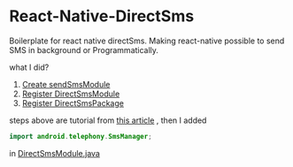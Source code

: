# React-Native-DirectSms
Boilerplate for react native  directSms. Making react-native possible to send SMS in background or Programmatically.

what I did?
1. [Create sendSmsModule](https://github.com/emixbal/React-Native-DirectSms/blob/master/android/app/src/main/java/com/upsms55/DirectSmsModule.java)
2. [Register DirectSmsModule](https://github.com/emixbal/React-Native-DirectSms/blob/master/android/app/src/main/java/com/upsms55/DirectSmsPackage.java)
3. [Register DirectSmsPackage](https://github.com/emixbal/React-Native-DirectSms/blob/master/android/app/src/main/java/com/upsms55/MainApplication.java)

steps above are tutorial from [this article](https://blog.usejournal.com/sending-direct-sms-in-react-native-android-d902d6bf1f04) , then I added
```java
import android.telephony.SmsManager;
```
in [DirectSmsModule.java](https://github.com/emixbal/React-Native-DirectSms/blob/master/android/app/src/main/java/com/upsms55/DirectSmsPackage.java)

